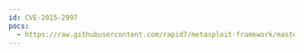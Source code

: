 ```yaml
---
id: CVE-2015-2997
pocs:
  - https://raw.githubusercontent.com/rapid7/metasploit-framework/master/modules/auxiliary/admin/http/sysaid_file_download.rb
---
```

